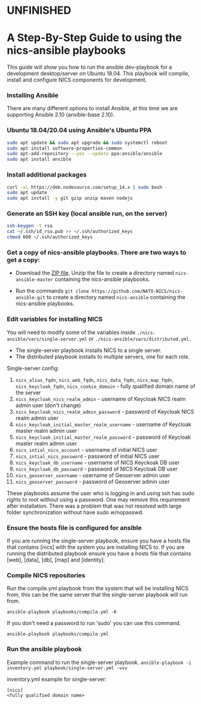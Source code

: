 # UNFINISHED

# A Step-By-Step Guide to using the nics-ansible playbooks

This guide will show you how to run the ansible dev-playbook for a development desktop/server on Ubuntu 18.04. This playbook will compile, install and configure NICS components for development.

### Installing Ansible
There are many different options to install Ansible, at this time we are supporting Ansible 2.10 (ansible-base 2.10).

### Ubuntu 18.04/20.04 using Ansible's Ubuntu PPA
```bash
sudo apt update && sudo apt upgrade && sudo systemctl reboot
sudo apt install software-properties-common
sudo apt-add-repository --yes --update ppa:ansible/ansible
sudo apt install ansible
```

### Install additional packages
```bash
curl -sL https://deb.nodesource.com/setup_14.x | sudo bash -
sudo apt update
sudo apt install -y git gzip unzip maven nodejs
```

### Generate an SSH key (local ansible run, on the server)
```bash 
ssh-keygen -t rsa
cat ~/.ssh/id_rsa.pub >> ~/.ssh/authorized_keys
chmod 600 ~/.ssh/authorized_keys
```

### Get a copy of nics-ansible playbooks. There are two ways to get a copy:

  - Download the [ZIP file](https://github.com/NATO-NICS/nics-ansible/archive/master.zip). Unzip the file to create a directory named `nics-ansible-master` containing the nics-ansible playbooks.

  - Run the commands `git clone https://github.com/NATO-NICS/nics-ansible.git` to create a directory named `nics-ansible` containing the nics-ansible playbooks.

### Edit variables for installing NICS
You will need to modify some of the variables inside `./nics-ansible/vars/single-server.yml` or `./nics-ansible/vars/distributed.yml.`
- The single-server playbook installs NICS to a single server. 
- The distributed playbook installs to multiple servers, one for each role.

Single-server config:
1. `nics_alias_fqdn`, `nics_web_fqdn`, `nics_data_fqdn`, `nics_map_fqdn`, `nics_keycloak_fqdn`, `nics_cookie_domain` - fully qualified domain name of the server
2. `nics_keycloak_nics_realm_admin` - username of Keycloak NICS realm admin user (don't change)
3. `nics_keycloak_nics_realm_admin_password` - password of Keycloak NICS realm admin user
5. `nics_keycloak_initial_master_realm_username` - username of Keycloak master realm admin user
4. `nics_keycloak_initial_master_realm_password` - password of Keycloak master realm admin user
6. `nics_intial_nics_account` - username of initial NICS user
7. `nics_intial_nics_password` - password of initial NICS user 
8. `nics_keycloak_db_username` - username of NICS Keyckoak DB user
9. `nics_keycloak_db_password` - password of NICS Keycloak DB user
10. `nics_geoserver_username` - username of Geoserver admin user
12. `nics_geoserver_password` - password of Geoserver admin user

These playbooks assume the user who is logging in and using ssh has sudo rights to root without using a password. One may remove this requirement after installation. There was a problem that was not resolved with large folder synchronization without have sudo w/nopasswd.

### Ensure the hosts file is configured for ansible
If you are running the single-server playbook, ensure you have a hosts file that contains [nics] with the system you are installing NICS to.
If you are running the distributed playbook ensure you have a hosts file that contains [web], [data], [db], [map] and [identity]. 

### Compile NICS repositories

Run the compile.yml playbook from the system that will be installing NICS from, this can be the same server that the single-server playbook will run from.

`ansible-playbook playbooks/compile.yml -K`

If you don't need a password to run 'sudo' you can use this command.

`ansible-playbook playbooks/compile.yml`

### Run the ansible playbook
Example command to run the single-server playbook.
`ansible-playbook -i inventory.yml playbook/single-server.yml -vvv`

inventory.yml example for single-server:
```
[nics]
<fully qualified domain name>
```
